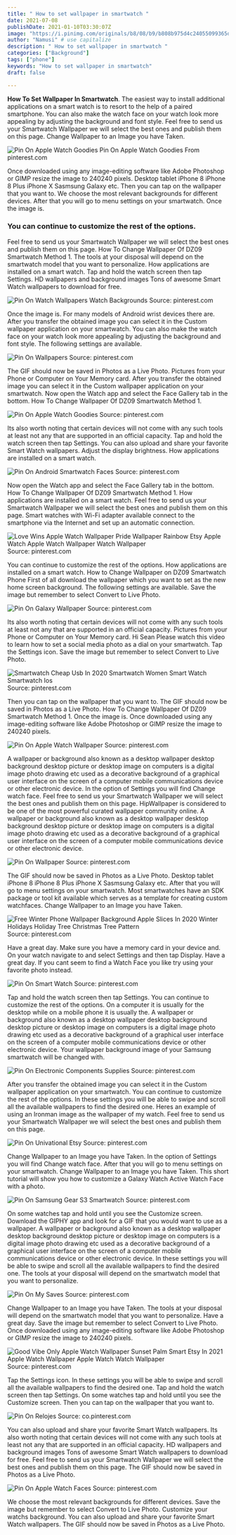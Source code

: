```yaml
---
title: " How to set wallpaper in smartwatch "
date: 2021-07-08
publishDate: 2021-01-10T03:30:07Z
image: "https://i.pinimg.com/originals/b8/08/b9/b808b975d4c24055099365dfd1dd8b57.jpg"
author: "Namusi" # use capitalize
description: " How to set wallpaper in smartwatch "
categories: ["Background"]
tags: ["phone"]
keywords: "How to set wallpaper in smartwatch"
draft: false

---
```



**How To Set Wallpaper In Smartwatch**. The easiest way to install additional applications on a smart watch is to resort to the help of a paired smartphone. You can also make the watch face on your watch look more appealing by adjusting the background and font style. Feel free to send us your Smartwatch Wallpaper we will select the best ones and publish them on this page. Change Wallpaper to an Image you have Taken.

![Pin On Apple Watch Goodies](https://i.pinimg.com/474x/02/3a/66/023a66f4a4eed73c7810e0099941b7e3.jpg "Pin On Apple Watch Goodies")
Pin On Apple Watch Goodies From pinterest.com


Once downloaded using any image-editing software like Adobe Photoshop or GIMP resize the image to 240240 pixels. Desktop tablet iPhone 8 iPhone 8 Plus iPhone X Sasmsung Galaxy etc. Then you can tap on the wallpaper that you want to. We choose the most relevant backgrounds for different devices. After that you will go to menu settings on your smartwatch. Once the image is.

### You can continue to customize the rest of the options.

Feel free to send us your Smartwatch Wallpaper we will select the best ones and publish them on this page. How To Change Wallpaper Of DZ09 Smartwatch Method 1. The tools at your disposal will depend on the smartwatch model that you want to personalize. How applications are installed on a smart watch. Tap and hold the watch screen then tap Settings. HD wallpapers and background images Tons of awesome Smart Watch wallpapers to download for free.


![Pin On Watch Wallpapers Watch Backgrounds](https://i.pinimg.com/originals/87/3f/a5/873fa5bfa3d8da969501412dcd55dd51.jpg "Pin On Watch Wallpapers Watch Backgrounds")
Source: pinterest.com

Once the image is. For many models of Android wrist devices there are. After you transfer the obtained image you can select it in the Custom wallpaper application on your smartwatch. You can also make the watch face on your watch look more appealing by adjusting the background and font style. The following settings are available.

![Pin On Wallpapers](https://i.pinimg.com/originals/ac/02/fd/ac02fd967fd5b12b92875a50d2864fe8.jpg "Pin On Wallpapers")
Source: pinterest.com

The GIF should now be saved in Photos as a Live Photo. Pictures from your Phone or Computer on Your Memory card. After you transfer the obtained image you can select it in the Custom wallpaper application on your smartwatch. Now open the Watch app and select the Face Gallery tab in the bottom. How To Change Wallpaper Of DZ09 Smartwatch Method 1.

![Pin On Apple Watch Goodies](https://i.pinimg.com/474x/02/3a/66/023a66f4a4eed73c7810e0099941b7e3.jpg "Pin On Apple Watch Goodies")
Source: pinterest.com

Its also worth noting that certain devices will not come with any such tools at least not any that are supported in an official capacity. Tap and hold the watch screen then tap Settings. You can also upload and share your favorite Smart Watch wallpapers. Adjust the display brightness. How applications are installed on a smart watch.

![Pin On Android Smartwatch Faces](https://i.pinimg.com/originals/7b/91/97/7b919711ca81a47ad33d2c12b4785152.png "Pin On Android Smartwatch Faces")
Source: pinterest.com

Now open the Watch app and select the Face Gallery tab in the bottom. How To Change Wallpaper Of DZ09 Smartwatch Method 1. How applications are installed on a smart watch. Feel free to send us your Smartwatch Wallpaper we will select the best ones and publish them on this page. Smart watches with Wi-Fi adapter available connect to the smartphone via the Internet and set up an automatic connection.

![Love Wins Apple Watch Wallpaper Pride Wallpaper Rainbow Etsy Apple Watch Apple Watch Wallpaper Watch Wallpaper](https://i.pinimg.com/originals/72/8b/27/728b278580fdc65f5d2d413f3af15584.jpg "Love Wins Apple Watch Wallpaper Pride Wallpaper Rainbow Etsy Apple Watch Apple Watch Wallpaper Watch Wallpaper")
Source: pinterest.com

You can continue to customize the rest of the options. How applications are installed on a smart watch. How to Change Wallpaper on DZ09 Smartwatch Phone First of all download the wallpaper which you want to set as the new home screen background. The following settings are available. Save the image but remember to select Convert to Live Photo.

![Pin On Galaxy Wallpaper](https://i.pinimg.com/564x/2e/f1/b9/2ef1b9fac399e698b0c5d2f72c6e0b7d.jpg "Pin On Galaxy Wallpaper")
Source: pinterest.com

Its also worth noting that certain devices will not come with any such tools at least not any that are supported in an official capacity. Pictures from your Phone or Computer on Your Memory card. Hi Sean Please watch this video to learn how to set a social media photo as a dial on your smartwatch. Tap the Settings icon. Save the image but remember to select Convert to Live Photo.

![Smartwatch Cheap Usb In 2020 Smartwatch Women Smart Watch Smartwatch Ios](https://i.pinimg.com/564x/6e/a1/64/6ea164fe93eb4e6018d718f565b47741.jpg "Smartwatch Cheap Usb In 2020 Smartwatch Women Smart Watch Smartwatch Ios")
Source: pinterest.com

Then you can tap on the wallpaper that you want to. The GIF should now be saved in Photos as a Live Photo. How To Change Wallpaper Of DZ09 Smartwatch Method 1. Once the image is. Once downloaded using any image-editing software like Adobe Photoshop or GIMP resize the image to 240240 pixels.

![Pin On Apple Watch Wallpaper](https://i.pinimg.com/originals/a6/08/ee/a608eef9e1bd9104903b33a927d7f0d1.jpg "Pin On Apple Watch Wallpaper")
Source: pinterest.com

A wallpaper or background also known as a desktop wallpaper desktop background desktop picture or desktop image on computers is a digital image photo drawing etc used as a decorative background of a graphical user interface on the screen of a computer mobile communications device or other electronic device. In the option of Settings you will find Change watch face. Feel free to send us your Smartwatch Wallpaper we will select the best ones and publish them on this page. HipWallpaper is considered to be one of the most powerful curated wallpaper community online. A wallpaper or background also known as a desktop wallpaper desktop background desktop picture or desktop image on computers is a digital image photo drawing etc used as a decorative background of a graphical user interface on the screen of a computer mobile communications device or other electronic device.

![Pin On Wallpaper](https://i.pinimg.com/originals/74/9c/a6/749ca66253ef3513ac60fd56d82cacbc.jpg "Pin On Wallpaper")
Source: pinterest.com

The GIF should now be saved in Photos as a Live Photo. Desktop tablet iPhone 8 iPhone 8 Plus iPhone X Sasmsung Galaxy etc. After that you will go to menu settings on your smartwatch. Most smartwatches have an SDK package or tool kit available which serves as a template for creating custom watchfaces. Change Wallpaper to an Image you have Taken.

![Free Winter Phone Wallpaper Background Apple Slices In 2020 Winter Holidays Holiday Tree Christmas Tree Pattern](https://i.pinimg.com/originals/8d/bd/9c/8dbd9c9564013683a289538f068d8d0f.jpg "Free Winter Phone Wallpaper Background Apple Slices In 2020 Winter Holidays Holiday Tree Christmas Tree Pattern")
Source: pinterest.com

Have a great day. Make sure you have a memory card in your device and. On your watch navigate to and select Settings and then tap Display. Have a great day. If you cant seem to find a Watch Face you like try using your favorite photo instead.

![Pin On Smart Watch](https://i.pinimg.com/474x/88/91/25/88912546072f25090c00cff2c43b2e13.jpg "Pin On Smart Watch")
Source: pinterest.com

Tap and hold the watch screen then tap Settings. You can continue to customize the rest of the options. On a computer it is usually for the desktop while on a mobile phone it is usually the. A wallpaper or background also known as a desktop wallpaper desktop background desktop picture or desktop image on computers is a digital image photo drawing etc used as a decorative background of a graphical user interface on the screen of a computer mobile communications device or other electronic device. Your wallpaper background image of your Samsung smartwatch will be changed with.

![Pin On Electronic Components Supplies](https://i.pinimg.com/474x/5b/2b/fd/5b2bfd5983d363613aed7d7f5f51312d.jpg "Pin On Electronic Components Supplies")
Source: pinterest.com

After you transfer the obtained image you can select it in the Custom wallpaper application on your smartwatch. You can continue to customize the rest of the options. In these settings you will be able to swipe and scroll all the available wallpapers to find the desired one. Heres an example of using an Ironman image as the wallpaper of my watch. Feel free to send us your Smartwatch Wallpaper we will select the best ones and publish them on this page.

![Pin On Univational Etsy](https://i.pinimg.com/originals/46/e7/cb/46e7cb7c7edb3c8451ae279a8d00caef.jpg "Pin On Univational Etsy")
Source: pinterest.com

Change Wallpaper to an Image you have Taken. In the option of Settings you will find Change watch face. After that you will go to menu settings on your smartwatch. Change Wallpaper to an Image you have Taken. This short tutorial will show you how to customize a Galaxy Watch Active Watch Face with a photo.

![Pin On Samsung Gear S3 Smartwatch](https://i.pinimg.com/564x/9e/34/b3/9e34b388ad5b49bfe99c9d8599e4d5ae.jpg "Pin On Samsung Gear S3 Smartwatch")
Source: pinterest.com

On some watches tap and hold until you see the Customize screen. Download the GIPHY app and look for a GIF that you would want to use as a wallpaper. A wallpaper or background also known as a desktop wallpaper desktop background desktop picture or desktop image on computers is a digital image photo drawing etc used as a decorative background of a graphical user interface on the screen of a computer mobile communications device or other electronic device. In these settings you will be able to swipe and scroll all the available wallpapers to find the desired one. The tools at your disposal will depend on the smartwatch model that you want to personalize.

![Pin On My Saves](https://i.pinimg.com/736x/52/1d/ee/521dee79cc8b39ba7bf578066e5fc2e2.jpg "Pin On My Saves")
Source: pinterest.com

Change Wallpaper to an Image you have Taken. The tools at your disposal will depend on the smartwatch model that you want to personalize. Have a great day. Save the image but remember to select Convert to Live Photo. Once downloaded using any image-editing software like Adobe Photoshop or GIMP resize the image to 240240 pixels.

![Good Vibe Only Apple Watch Wallpaper Sunset Palm Smart Etsy In 2021 Apple Watch Wallpaper Apple Watch Watch Wallpaper](https://i.pinimg.com/736x/68/06/99/680699441762d999e98ceaf8be02dc77.jpg "Good Vibe Only Apple Watch Wallpaper Sunset Palm Smart Etsy In 2021 Apple Watch Wallpaper Apple Watch Watch Wallpaper")
Source: pinterest.com

Tap the Settings icon. In these settings you will be able to swipe and scroll all the available wallpapers to find the desired one. Tap and hold the watch screen then tap Settings. On some watches tap and hold until you see the Customize screen. Then you can tap on the wallpaper that you want to.

![Pin On Relojes](https://i.pinimg.com/originals/36/f7/80/36f780815fd733e578d88acd7d3abda4.jpg "Pin On Relojes")
Source: co.pinterest.com

You can also upload and share your favorite Smart Watch wallpapers. Its also worth noting that certain devices will not come with any such tools at least not any that are supported in an official capacity. HD wallpapers and background images Tons of awesome Smart Watch wallpapers to download for free. Feel free to send us your Smartwatch Wallpaper we will select the best ones and publish them on this page. The GIF should now be saved in Photos as a Live Photo.

![Pin On Apple Watch Faces](https://i.pinimg.com/originals/b8/08/b9/b808b975d4c24055099365dfd1dd8b57.jpg "Pin On Apple Watch Faces")
Source: pinterest.com

We choose the most relevant backgrounds for different devices. Save the image but remember to select Convert to Live Photo. Customize your watchs background. You can also upload and share your favorite Smart Watch wallpapers. The GIF should now be saved in Photos as a Live Photo.

